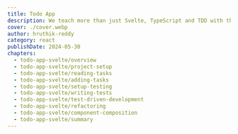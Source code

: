 ```yaml
---
title: Todo App
description: We teach more than just Svelte, TypeScript and TDD with this course.
cover: ./cover.webp
author: hruthik-reddy
category: react
publishDate: 2024-05-30
chapters:
  - todo-app-svelte/overview
  - todo-app-svelte/project-setup
  - todo-app-svelte/reading-tasks
  - todo-app-svelte/adding-tasks
  - todo-app-svelte/setup-testing
  - todo-app-svelte/writing-tests
  - todo-app-svelte/test-driven-development
  - todo-app-svelte/refactoring
  - todo-app-svelte/component-composition
  - todo-app-svelte/summary
---
```

